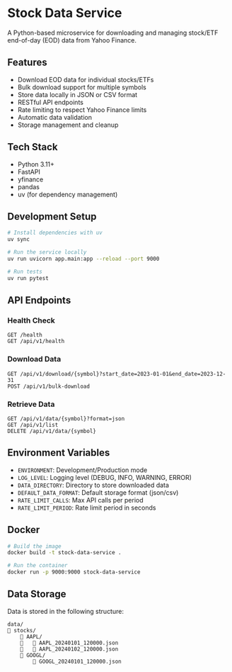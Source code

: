 # Stock Data Service

A Python-based microservice for downloading and managing stock/ETF end-of-day (EOD) data from Yahoo Finance.

## Features

- Download EOD data for individual stocks/ETFs
- Bulk download support for multiple symbols
- Store data locally in JSON or CSV format
- RESTful API endpoints
- Rate limiting to respect Yahoo Finance limits
- Automatic data validation
- Storage management and cleanup

## Tech Stack

- Python 3.11+
- FastAPI
- yfinance
- pandas
- uv (for dependency management)

## Development Setup

```bash
# Install dependencies with uv
uv sync

# Run the service locally
uv run uvicorn app.main:app --reload --port 9000

# Run tests
uv run pytest
```

## API Endpoints

### Health Check
```
GET /health
GET /api/v1/health
```

### Download Data
```
GET /api/v1/download/{symbol}?start_date=2023-01-01&end_date=2023-12-31
POST /api/v1/bulk-download
```

### Retrieve Data
```
GET /api/v1/data/{symbol}?format=json
GET /api/v1/list
DELETE /api/v1/data/{symbol}
```

## Environment Variables

- `ENVIRONMENT`: Development/Production mode
- `LOG_LEVEL`: Logging level (DEBUG, INFO, WARNING, ERROR)
- `DATA_DIRECTORY`: Directory to store downloaded data
- `DEFAULT_DATA_FORMAT`: Default storage format (json/csv)
- `RATE_LIMIT_CALLS`: Max API calls per period
- `RATE_LIMIT_PERIOD`: Rate limit period in seconds

## Docker

```bash
# Build the image
docker build -t stock-data-service .

# Run the container
docker run -p 9000:9000 stock-data-service
```

## Data Storage

Data is stored in the following structure:
```
data/
   stocks/
       AAPL/
          AAPL_20240101_120000.json
          AAPL_20240102_120000.json
       GOOGL/
           GOOGL_20240101_120000.json
```